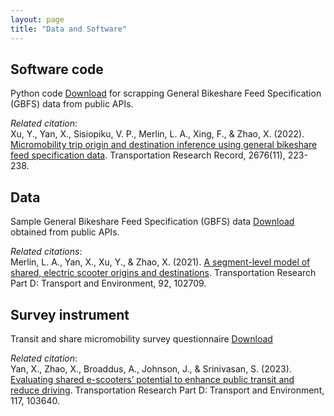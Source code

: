 ```yaml
---
layout: page
title: "Data and Software"
---
```



## Software code
Python code [Download](https://github.com/jacobyan0/jacobyan0.github.io/blob/master/Sharing/GBFS%20data%20extraction.zip?raw=true) for scrapping General Bikeshare Feed Specification (GBFS) data from public APIs.

_Related citation_: <br/>
Xu, Y., Yan, X., Sisiopiku, V. P., Merlin, L. A., Xing, F., & Zhao, X. (2022). [Micromobility trip origin and destination inference using general bikeshare feed specification data](https://doi.org/10.1177/03611981221092005). Transportation Research Record, 2676(11), 223-238.

## Data
Sample General Bikeshare Feed Specification (GBFS) data [Download](https://github.com/jacobyan0/jacobyan0.github.io/blob/master/Sharing/Washington%20DC_GBFS.zip?raw=true) obtained from public APIs.

_Related citations_:<br/>
Merlin, L. A., Yan, X., Xu, Y., & Zhao, X. (2021). [A segment-level model of shared, electric scooter origins and destinations](https://doi.org/10.1016/j.trd.2021.102709). Transportation Research Part D: Transport and Environment, 92, 102709.


## Survey instrument
Transit and share micromobility survey questionnaire [Download](https://github.com/jacobyan0/jacobyan0.github.io/blob/master/Sharing/Transit%20and%20shared%20micromobility%20survey.docx?raw=true)

_Related citation_: <br/>
Yan, X., Zhao, X., Broaddus, A., Johnson, J., & Srinivasan, S. (2023). [Evaluating shared e-scooters’ potential to enhance public transit and reduce driving](https://doi.org/10.1016/j.trd.2023.103640). Transportation Research Part D: Transport and Environment, 117, 103640.

&nbsp;
&nbsp;



